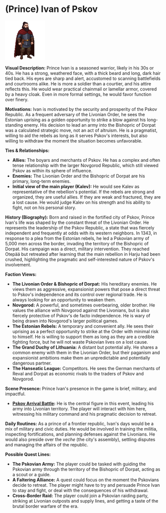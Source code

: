 # (Prince) Ivan of Pskov
![alt text](image-17.png)

**Visual Description:**
Prince Ivan is a seasoned warrior, likely in his 30s or 40s. He has a strong, weathered face, with a thick beard and long, dark hair tied back. His eyes are sharp and alert, accustomed to scanning battlefields and courtrooms alike. He is more a soldier than a courtier, and his attire reflects this. He would wear practical chainmail or lamellar armor, covered by a heavy cloak. Even in more formal settings, he would favor function over finery.

**Motivations:**
Ivan is motivated by the security and prosperity of the Pskov Republic. As a frequent adversary of the Livonian Order, he sees the Estonian uprising as a golden opportunity to strike a blow against his long-standing enemy. His decision to lead an army into the Bishopric of Dorpat was a calculated strategic move, not an act of altruism. He is a pragmatist, willing to aid the rebels as long as it serves Pskov's interests, but also willing to withdraw the moment the situation becomes unfavorable.

**Ties & Relationships:**
*   **Allies:** The boyars and merchants of Pskov. He has a complex and often tense relationship with the larger Novgorod Republic, which still viewed Pskov as within its sphere of influence.
*   **Enemies:** The Livonian Order and the Bishopric of Dorpat are his primary, long-term enemies.
*   **Initial view of the main player (Kalev):** He would see Kalev as representative of the rebellion's potential. If the rebels are strong and organized, they are useful allies. If they are weak and fractured, they are a lost cause. He would judge Kalev on his strength and his ability to fight, not on his personal story.

**History (Biography):**
Born and raised in the fortified city of Pskov, Prince Ivan's life was shaped by the constant threat of the Livonian Order. He represents the leadership of the Pskov Republic, a state that was fiercely independent and frequently at odds with its western neighbors. In 1343, in response to a plea from the Estonian rebels, he led a Pskovian army of 5,000 men across the border, invading the territory of the Bishopric of Dorpat. His campaign was a direct, military intervention. They reached Otepää but retreated after learning that the main rebellion in Harju had been crushed, highlighting the pragmatic and self-interested nature of Pskov's involvement.

**Faction Views:**
*   **The Livonian Order & Bishopric of Dorpat:** His hereditary enemies. He views them as aggressive, expansionist powers that pose a direct threat to Pskov's independence and its control over regional trade. He is always looking for an opportunity to weaken them.
*   **Novgorod:** A powerful, and sometimes overbearing, older brother. He values the alliance with Novgorod against the Livonians, but is also fiercely protective of Pskov's de facto independence. He is wary of being drawn into Novgorod's larger political games.
*   **The Estonian Rebels:** A temporary and convenient ally. He sees their uprising as a perfect opportunity to strike at the Order with minimal risk to himself. He is willing to support them as long as they are a credible fighting force, but he will not waste Pskovian lives on a lost cause.
*   **The Grand Duchy of Lithuania:** A distant but potential ally. He shares a common enemy with them in the Livonian Order, but their paganism and expansionist ambitions make them an unpredictable and potentially dangerous partner.
*   **The Hanseatic League:** Competitors. He sees the German merchants of Reval and Dorpat as economic rivals to the traders of Pskov and Novgorod.

**Scene Presence:**
Prince Ivan's presence in the game is brief, military, and impactful.
*   **[Pskov Arrival Battle](../../scenes/events/pskov_arrival_battle.md):** He is the central figure in this event, leading his army into Livonian territory. The player will interact with him here, witnessing his military command and his pragmatic decision to retreat.

**Daily Routines:**
As a prince of a frontier republic, Ivan's days would be a mix of military and civic duties. He would be involved in training the militia, inspecting fortifications, and planning defenses against the Livonians. He would also preside over the *veche* (the city's assembly), settling disputes and managing the affairs of the republic.

**Possible Quest Lines:**
*   **The Pskovian Army:** The player could be tasked with guiding the Pskovian army through the territory of the Bishopric of Dorpat, acting as a scout or a guide.
*   **A Faltering Alliance:** A quest could focus on the moment the Pskovians decide to retreat. The player might have to try and persuade Prince Ivan to stay and fight, or deal with the consequences of his withdrawal.
*   **Cross-Border Raid:** The player could join a Pskovian raiding party, striking at Livonian outposts and supply lines, and getting a taste of the brutal border warfare of the era.
